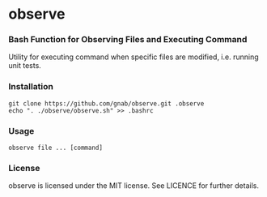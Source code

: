# observe

### Bash Function for Observing Files and Executing Command

Utility for executing command when specific files are modified, i.e. running
unit tests.

### Installation

    git clone https://github.com/gnab/observe.git .observe
    echo ". ./observe/observe.sh" >> .bashrc

### Usage

    observe file ... [command]

### License 

observe is licensed under the MIT license. See LICENCE for further 
details.

